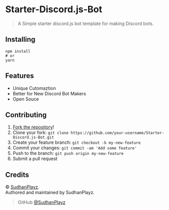 # Starter-Discord.js-Bot
> A Simple starter discord.js bot template for making Discord bots.

## Installing

```
npm install
# or
yarn
```

## Features

- Unique Cutomaztion
- Better for New Discord Bot Makers
- Open Souce 


## Contributing

1. [Fork the repository](https://github.com/SudhanPlayz/Starter-Discord.js-Bot/fork)!
2. Clone your fork: `git clone https://github.com/your-username/Starter-Discord.js-Bot.git`
3. Create your feature branch: `git checkout -b my-new-feature`
4. Commit your changes: `git commit -am 'Add some feature'`
5. Push to the branch: `git push origin my-new-feature`
6. Submit a pull request 

## Credits

© [SudhanPlayz](https://github.com/SudhanPlayz).  
Authored and maintained by SudhanPlayz.

> GitHub [@SudhanPlayz](https://github.com/SudhanPlayz)
